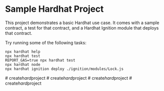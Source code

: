 # Sample Hardhat Project

This project demonstrates a basic Hardhat use case. It comes with a sample contract, a test for that contract, and a Hardhat Ignition module that deploys that contract.

Try running some of the following tasks:

```shell
npx hardhat help
npx hardhat test
REPORT_GAS=true npx hardhat test
npx hardhat node
npx hardhat ignition deploy ./ignition/modules/Lock.js
```
#   c r e a t e _ h a r d _ p r o j e c t  
 #   c r e a t e _ h a r d _ p r o j e c t  
 #   c r e a t e _ h a r d _ p r o j e c t  
 #   c r e a t e _ h a r d _ p r o j e c t  
 